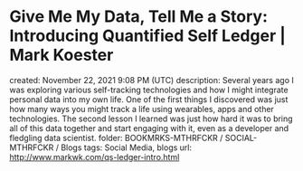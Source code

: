 # Give Me My Data, Tell Me a Story: Introducing Quantified Self Ledger | Mark Koester

created: November 22, 2021 9:08 PM (UTC)
description: Several years ago I was exploring various self-tracking technologies and how I might integrate personal data into my own life. One of the first things I discovered was just how many ways you might track a life using wearables, apps and other technologies. The second lesson I learned was just how hard it was to bring all of this data together and start engaging with it, even as a developer and fledgling data scientist.
folder: BOOKMRKS-MTHRFCKR / SOCIAL-MTHRFCKR / Blogs
tags: Social Media, blogs
url: http://www.markwk.com/qs-ledger-intro.html